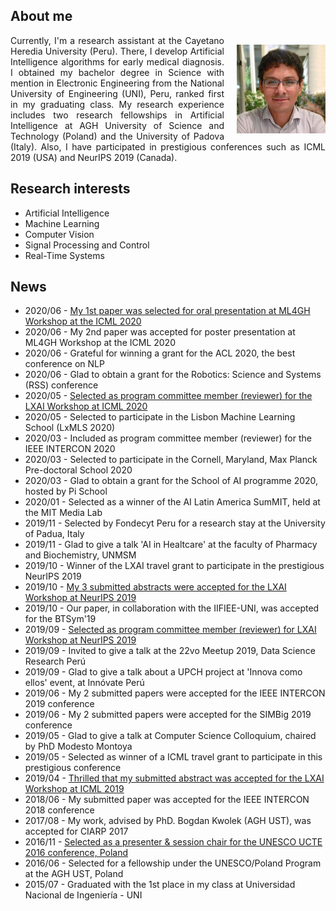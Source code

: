 <h2>About me</h2>
<p>
<img style="float: right; margin: 15px 0px 10px 20px;" src="/dennishnf-photo.jpg" alt="90" width="142" height="142" /> 
<p align="justify" style="text-indent:0"> 
<!-- <img style="float: left; margin: 15px 20px 10px 0px;" src="/dennishnf-photo.jpg" alt="90" width="142" height="142" /> 
<p align="justify" style="text-indent:0"> -->
Currently, I'm a research assistant at the Cayetano Heredia University (Peru). There, I develop Artificial Intelligence algorithms for early medical diagnosis. I obtained my bachelor degree in Science with mention in Electronic Engineering from the National University of Engineering (UNI), Peru, ranked first in my graduating class. My research experience includes two research fellowships in Artificial Intelligence at AGH University of Science and Technology (Poland) and the University of Padova (Italy). Also, I have participated in prestigious conferences such as ICML 2019 (USA) and NeurIPS 2019 (Canada).
</p>
</p>
<h2>Research interests</h2>
<p>
<ul>
<li>Artificial Intelligence</li>
<li>Machine Learning</li>
<li>Computer Vision</li>
<li>Signal Processing and Control</li>
<li>Real-Time Systems</li>
</ul>
</p>
<h2>News</h2>
<p>
<ul>

<li>2020/06 - <a href="https://mlforglobalhealth.org/schedule/">
My 1st paper was selected for oral presentation at ML4GH Workshop at the ICML 2020</a></li>

<li>2020/06 - My 2nd paper was accepted for poster presentation at ML4GH Workshop at the ICML 2020</li>

<li>2020/06 - Grateful for winning a grant for the ACL 2020, the best conference on NLP</li>

<li>2020/06 - Glad to obtain a grant for the Robotics: Science and Systems (RSS) conference</li>

<li>2020/05 - <a href="https://www.latinxinai.org/icml-2020#workshop-org">
Selected as program committee member (reviewer) for the LXAI Workshop at ICML 2020</a></li>

<li>2020/05 - Selected to participate in the Lisbon Machine Learning School (LxMLS 2020)</li>

<li>2020/03 - Included as program committee member (reviewer) for the IEEE INTERCON 2020</li>

<li>2020/03 - Selected to participate in the Cornell, Maryland, Max Planck Pre-doctoral School 2020</li>

<li>2020/03 - Glad to obtain a grant for the School of AI programme 2020, hosted by Pi School</li>

<li>2020/01 - Selected as a winner of the AI Latin America SumMIT, held at the MIT Media Lab</li>

<li>2019/11 - Selected by Fondecyt Peru for a research stay at the University of Padua, Italy</li>

<li>2019/11 - Glad to give a talk 'AI in Healtcare' at the faculty of Pharmacy and Biochemistry, UNMSM</li>

<li>2019/10 - Winner of the LXAI travel grant to participate in the prestigious NeurIPS 2019</li>

<li>2019/10 - <a href="https://www.latinxinai.org/neurips-2019-presenters">
My 3 submitted abstracts were accepted for the LXAI Workshop at NeurIPS 2019</a></li>

<li>2019/10 - Our paper, in collaboration with the IIFIEE-UNI, was accepted for the BTSym'19</li>

<li>2019/09 - <a href="https://www.latinxinai.org/neurips-2019#nips-org">
Selected as program committee member (reviewer) for LXAI Workshop at NeurIPS 2019</a></li>

<li>2019/09 - Invited to give a talk at the 22vo Meetup 2019, Data Science Research Perú</li>

<li>2019/09 - Glad to give a talk about a UPCH project at 'Innova como ellos' event, at Innóvate Perú</li>

<li>2019/06 - My 2 submitted papers were accepted for the IEEE INTERCON 2019 conference</li>

<li>2019/06 - My 2 submitted papers were accepted for the SIMBig 2019 conference</li>

<li>2019/05 - Glad to give a talk at Computer Science Colloquium, chaired by PhD Modesto Montoya</li>

<li>2019/05 - Selected as winner of a ICML travel grant to participate in this prestigious conference</li>

<li>2019/04 - <a href="https://www.latinxinai.org/icml-2019-presenters">
Thrilled that my submitted abstract was accepted for the LXAI Workshop at ICML 2019</a></li>

<li>2018/06 - My submitted paper was accepted for the IEEE INTERCON 2018 conference</li>

<li>2017/08 - My work, advised by PhD. Bogdan Kwolek (AGH UST), was accepted for CIARP 2017</li>

<li>2016/11 - <a href="http://www.unesco.agh.edu.pl/fileadmin/default/templates/css/j/unesco/system/program_UCTE_2016_v12_2016_12_06x.pdf">
Selected as a presenter & session chair for the UNESCO UCTE 2016 conference, Poland</a></li>

<li>2016/06 - Selected for a fellowship under the UNESCO/Poland Program at the AGH UST, Poland</li>

<li>2015/07 - Graduated with the 1st place in my class at Universidad Nacional de Ingeniería - UNI</li>

</ul>
</p>
